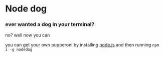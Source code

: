 # Node dog

### ever wanted a dog in your terminal?
no? well now you can

you can get your own pupperoni by installing [node.js](https://nodejs.org/en/download/current/) and then running `npm i -g nodedog`